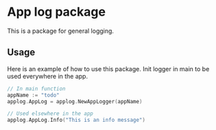 # App log package

This is a package for general logging.

## Usage

Here is an example of how to use this package.
Init logger in main to be used everywhere in the app.

```go
// In main function
appName := "todo"
applog.AppLog = applog.NewAppLogger(appName)

// Used elsewhere in the app
applog.AppLog.Info("This is an info message")
```